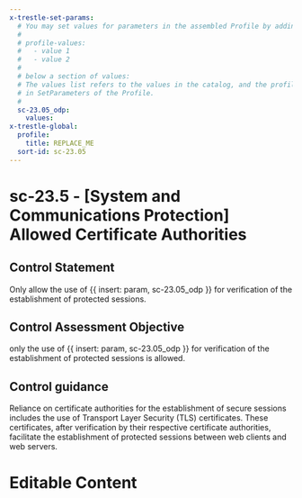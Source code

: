 ```yaml
---
x-trestle-set-params:
  # You may set values for parameters in the assembled Profile by adding
  #
  # profile-values:
  #   - value 1
  #   - value 2
  #
  # below a section of values:
  # The values list refers to the values in the catalog, and the profile-values represent values
  # in SetParameters of the Profile.
  #
  sc-23.05_odp:
    values:
x-trestle-global:
  profile:
    title: REPLACE_ME
  sort-id: sc-23.05
---
```


# sc-23.5 - \[System and Communications Protection\] Allowed Certificate Authorities

## Control Statement

Only allow the use of {{ insert: param, sc-23.05_odp }} for verification of the establishment of protected sessions.

## Control Assessment Objective

only the use of {{ insert: param, sc-23.05_odp }} for verification of the establishment of protected sessions is allowed.

## Control guidance

Reliance on certificate authorities for the establishment of secure sessions includes the use of Transport Layer Security (TLS) certificates. These certificates, after verification by their respective certificate authorities, facilitate the establishment of protected sessions between web clients and web servers.

# Editable Content

<!-- Make additions and edits below -->
<!-- The above represents the contents of the control as received by the profile, prior to additions. -->
<!-- If the profile makes additions to the control, they will appear below. -->
<!-- The above markdown may not be edited but you may edit the content below, and/or introduce new additions to be made by the profile. -->
<!-- If there is a yaml header at the top, parameter values may be edited. Use --set-parameters to incorporate the changes during assembly. -->
<!-- The content here will then replace what is in the profile for this control, after running profile-assemble. -->
<!-- The current profile has no added parts for this control, but you may add new ones here. -->
<!-- Each addition must have a heading either of the form ## Control my_addition_name -->
<!-- or ## Part a. (where the a. refers to one of the control statement labels.) -->
<!-- "## Control" parts are new parts added after the statement part. -->
<!-- "## Part" parts are new parts added into the top-level statement part with that label. -->
<!-- Subparts may be added with nested hash levels of the form ### My Subpart Name -->
<!-- underneath the parent ## Control or ## Part being added -->
<!-- See https://ibm.github.io/compliance-trestle/tutorials/ssp_profile_catalog_authoring/ssp_profile_catalog_authoring for guidance. -->
